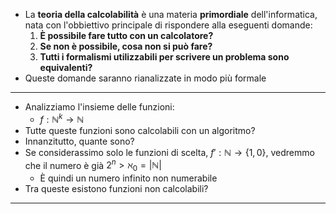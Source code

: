 + La **teoria della calcolabilità** è una materia **primordiale** dell'informatica, nata con l'obbiettivo principale di rispondere alla eseguenti domande:
	1. **È possibile fare tutto con un calcolatore?**
	2. **Se non è possibile, cosa non si può fare?**
	3. **Tutti i formalismi utilizzabili per scrivere un problema sono equivalenti?**
+ Queste domande saranno rianalizzate in modo più formale
---
+ Analizziamo l'insieme delle funzioni:
	+ $f : \mathbb{N}^k \to \mathbb{N}$ 
+ Tutte queste funzioni sono calcolabili con un algoritmo?
+ Innanzitutto, quante sono?
+ Se considerassimo solo le funzioni di scelta, $f' : \mathbb{N} \to \{1, 0\}$, vedremmo che il numero è già $2^n > \aleph_0 = |\mathbb{N}|$ 
	+ È quindi un numero infinito non numerabile
+ Tra queste esistono funzioni non calcolabili?
---